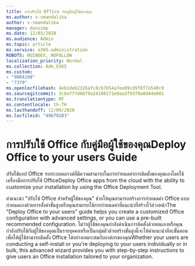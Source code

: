 ```yaml
---
title: การปรับใช้ Office กับคู่มือผู้ใช้ของคุณ
ms.author: v-smandalika
author: v-smandalika
manager: dansimp
ms.date: 12/03/2020
ms.audience: Admin
ms.topic: article
ms.service: o365-administration
ROBOTS: NOINDEX, NOFOLLOW
localization_priority: Normal
ms.collection: Adm_O365
ms.custom:
- "9004198"
- "7379"
ms.openlocfilehash: 4eb1deb2326afc8cb7b54a7ee89cd5f8f7a540c9
ms.sourcegitcommit: 3c6e777d6679a24108171e9aa3f9379a8d44e001
ms.translationtype: MT
ms.contentlocale: th-TH
ms.lasthandoff: 12/09/2020
ms.locfileid: "49679283"
---
```

# <a name="deploy-office-to-your-users-guide"></a><span data-ttu-id="1dfe1-102">การปรับใช้ Office กับคู่มือผู้ใช้ของคุณ</span><span class="sxs-lookup"><span data-stu-id="1dfe1-102">Deploy Office to your users Guide</span></span>

<span data-ttu-id="1dfe1-103">ปรับใช้แอป Office จากระบบคลาวด์ที่มีความสามารถในการกำหนดค่าการติดตั้งของคุณเองโดยใช้เครื่องมือการปรับใช้ Office</span><span class="sxs-lookup"><span data-stu-id="1dfe1-103">Deploy Office apps from the cloud with the ability to customize your installation by using the Office Deployment Tool.</span></span>

<span data-ttu-id="1dfe1-104">คำแนะนำ "ปรับใช้ Office สำหรับผู้ใช้ของคุณ" ช่วยให้คุณสามารถสร้างการกำหนดค่า Office แบบกำหนดเองด้วยการตั้งค่าขั้นสูงหรือคุณสามารถใช้การกำหนดค่าที่แนะนำที่สร้างไว้ล่วงหน้า</span><span class="sxs-lookup"><span data-stu-id="1dfe1-104">The "Deploy Office to your users" guide helps you create a customized Office configuration with advanced settings, or you can use a pre-built recommended configuration.</span></span> <span data-ttu-id="1dfe1-105">ไม่ว่าผู้ใช้ของคุณกำลังดำเนินการติดตั้งด้วยตนเองหรือคุณกำลังปรับใช้กับผู้ใช้ของคุณเป็นรายบุคคลหรือเป็นกลุ่มตัวช่วยสร้างขั้นสูงนี้จะให้คำแนะนำทีละขั้นตอนเพื่อให้ผู้ใช้สามารถติดตั้ง Office ได้อย่างเหมาะสมกับองค์กรของคุณ</span><span class="sxs-lookup"><span data-stu-id="1dfe1-105">Whether your users are conducting a self-install or you're deploying to your users individually or in bulk, this advanced wizard provides you with step-by-step instructions to give users an Office installation tailored to your organization.</span></span>